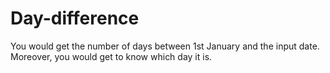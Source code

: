 # Day-difference
You would get the number of days between 1st January and the input date. Moreover, you would get to know which day it is.
